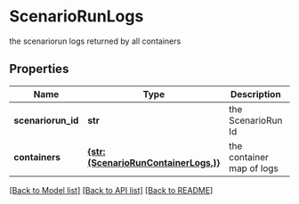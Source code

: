 # ScenarioRunLogs

the scenariorun logs returned by all containers

## Properties
Name | Type | Description | Notes
------------ | ------------- | ------------- | -------------
**scenariorun_id** | **str** | the ScenarioRun Id | [optional] [readonly] 
**containers** | [**{str: (ScenarioRunContainerLogs,)}**](ScenarioRunContainerLogs.md) | the container map of logs | [optional] [readonly] 

[[Back to Model list]](../README.md#documentation-for-models) [[Back to API list]](../README.md#documentation-for-api-endpoints) [[Back to README]](../README.md)


